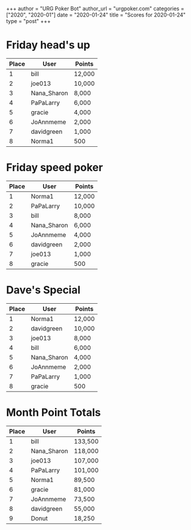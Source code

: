 +++
author = "URG Poker Bot"
author_url = "urgpoker.com"
categories = ["2020", "2020-01"]
date = "2020-01-24"
title = "Scores for 2020-01-24"
type = "post"
+++
# Friday head's up

| Place | User | Points |
|-------|------|--------|
| 1 | bill | 12,000 |
| 2 | joe013 | 10,000 |
| 3 | Nana_Sharon | 8,000 |
| 4 | PaPaLarry | 6,000 |
| 5 | gracie | 4,000 |
| 6 | JoAnnmeme | 2,000 |
| 7 | davidgreen | 1,000 |
| 8 | Norma1 | 500 |

# Friday speed poker

| Place | User | Points |
|-------|------|--------|
| 1 | Norma1 | 12,000 |
| 2 | PaPaLarry | 10,000 |
| 3 | bill | 8,000 |
| 4 | Nana_Sharon | 6,000 |
| 5 | JoAnnmeme | 4,000 |
| 6 | davidgreen | 2,000 |
| 7 | joe013 | 1,000 |
| 8 | gracie | 500 |

# Dave's Special

| Place | User | Points |
|-------|------|--------|
| 1 | Norma1 | 12,000 |
| 2 | davidgreen | 10,000 |
| 3 | joe013 | 8,000 |
| 4 | bill | 6,000 |
| 5 | Nana_Sharon | 4,000 |
| 6 | JoAnnmeme | 2,000 |
| 7 | PaPaLarry | 1,000 |
| 8 | gracie | 500 |

# Month Point Totals

| Place | User | Points |
|-------|------|--------|
| 1 | bill | 133,500 |
| 2 | Nana_Sharon | 118,000 |
| 3 | joe013 | 107,000 |
| 4 | PaPaLarry | 101,000 |
| 5 | Norma1 | 89,500 |
| 6 | gracie | 81,000 |
| 7 | JoAnnmeme | 73,500 |
| 8 | davidgreen | 55,000 |
| 9 | Donut | 18,250 |
